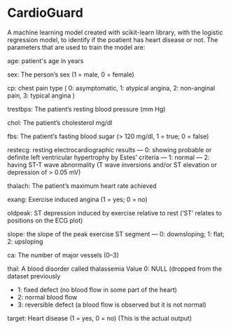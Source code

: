 # CardioGuard
A machine learning model created with scikit-learn library, with the logistic regression model, to identify if the poatient has heart disease or not.
The parameters that are used to train the model are:

age: patient's age in years

sex: The person’s sex (1 = male, 0 = female)

cp: chest pain type ( 0: asymptomatic, 1: atypical angina, 2: non-anginal pain, 3: typical angina )

trestbps: The patient’s resting blood pressure (mm Hg)

chol: The patient’s cholesterol mg/dl

fbs: The patient’s fasting blood sugar (> 120 mg/dl, 1 = true; 0 = false)

restecg: resting electrocardiographic results
— 0: showing probable or definite left ventricular hypertrophy by Estes’ criteria
— 1: normal
— 2: having ST-T wave abnormality (T wave inversions and/or ST elevation or depression of > 0.05 mV)

thalach: The patient’s maximum heart rate achieved

exang: Exercise induced angina (1 = yes; 0 = no)

oldpeak: ST depression induced by exercise relative to rest (‘ST’ relates to positions on the ECG plot)

slope: the slope of the peak exercise ST segment — 0: downsloping; 1: flat; 2: upsloping

ca: The number of major vessels (0–3)

thal: A blood disorder called thalassemia Value 0: NULL (dropped from the dataset previously
- 1: fixed defect (no blood flow in some part of the heart)
- 2: normal blood flow
- 3: reversible defect (a blood flow is observed but it is not normal)
  
target: Heart disease (1 = yes, 0 = no) (This is the actual output)
